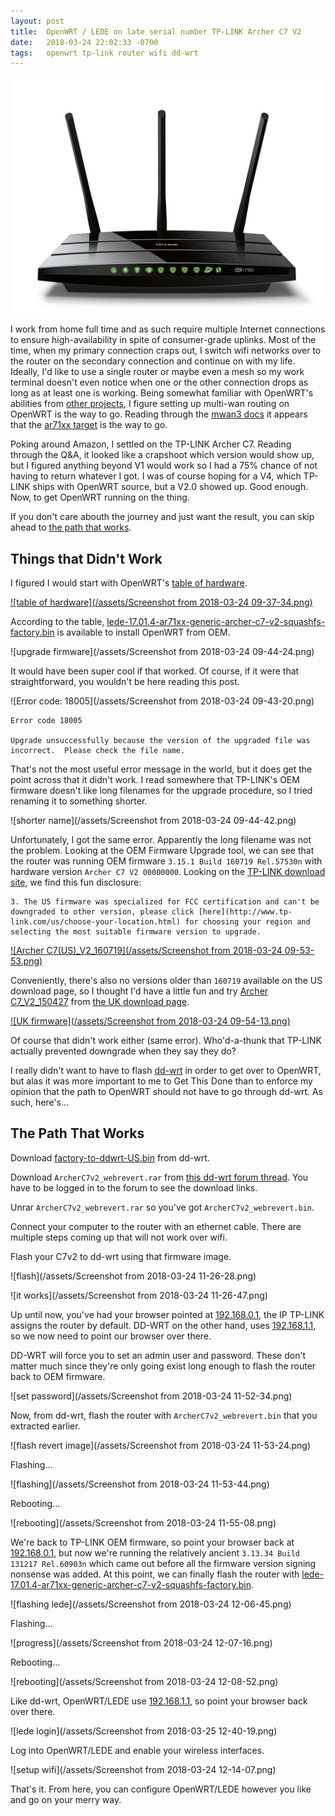 ```yaml
---
layout: post
title:  OpenWRT / LEDE on late serial number TP-LINK Archer C7 V2
date:   2018-03-24 22:02:33 -0700
tags:   openwrt tp-link router wifi dd-wrt
---
```

![Archer C7](/assets/archer-c7.jpg)

I work from home full time and as such require multiple Internet connections to ensure high-availability in spite of consumer-grade uplinks.  Most of the time, when my primary connection craps out, I switch wifi networks over to the router on the secondary connection and continue on with my life.  Ideally, I'd like to use a single router or maybe even a mesh so my work terminal doesn't even notice when one or the other connection drops as long as at least one is working.  Being somewhat familiar with OpenWRT's abilities from [other projects](/openwrt/), I figure setting up multi-wan routing on OpenWRT is the way to go.  Reading through the [mwan3 docs](https://wiki.openwrt.org/doc/howto/mwan3) it appears that the [ar71xx target](https://openwrt.org/docs/targets/ar71xx) is the way to go.  

Poking around Amazon, I settled on the TP-LINK Archer C7.  Reading through the Q&A, it looked like a crapshoot which version would show up, but I figured anything beyond V1 would work so I had a 75% chance of not having to return whatever I got.  I was of course hoping for a V4, which TP-LINK ships with OpenWRT source, but a V2.0 showed up.  Good enough.  Now, to get OpenWRT running on the thing.

If you don't care abouth the journey and just want the result, you can skip ahead to [the path that works](#the-path-that-works).

## Things that Didn't Work

I figured I would start with OpenWRT's [table of hardware](https://openwrt.org/toh/views/toh_fwdownload?dataflt%5BModel*%7E%5D=Archer+C7). 

[![table of hardware](/assets/Screenshot from 2018-03-24 09-37-34.png)](https://openwrt.org/toh/views/toh_fwdownload?dataflt%5BModel*%7E%5D=Archer+C7)

According to the table, [lede-17.01.4-ar71xx-generic-archer-c7-v2-squashfs-factory.bin](http://downloads.lede-project.org/releases/17.01.4/targets/ar71xx/generic/lede-17.01.4-ar71xx-generic-archer-c7-v2-squashfs-factory.bin) is available to install OpenWRT from OEM.  

![upgrade firmware](/assets/Screenshot from 2018-03-24 09-44-24.png)

It would have been super cool if that worked.  Of course, if it were that straightforward, you wouldn't be here reading this post.

![Error code: 18005](/assets/Screenshot from 2018-03-24 09-43-20.png)

```
Error code 18005

Upgrade unsuccessfully because the version of the upgraded file was incorrect.  Please check the file name.
```

That's not the most useful error message in the world, but it does get the point across that it didn't work.  I read somewhere that TP-LINK's OEM firmware doesn't like long filenames for the upgrade procedure, so I tried renaming it to something shorter.

![shorter name](/assets/Screenshot from 2018-03-24 09-44-42.png)

Unfortunately, I got the same error.  Apparently the long filename was not the problem.  Looking at the OEM Firmware Upgrade tool, we can see that the router was running OEM firmware `3.15.1 Build 160719 Rel.57530n` with hardware version `Archer C7 V2 00000000`.  Looking on the [TP-LINK download site](https://www.tp-link.com/us/download/Archer-C7_V2.html#Firmware), we find this fun disclosure:


```
3. The US firmware was specialized for FCC certification and can't be downgraded to other version, please click [here](http://www.tp-link.com/us/choose-your-location.html) for choosing your region and selecting the most suitable firmware version to upgrade.
```

[![Archer C7(US)_V2_160719](/assets/Screenshot from 2018-03-24 09-53-53.png)](https://www.tp-link.com/us/download/Archer-C7_V2.html#Firmware)

Conveniently, there's also no versions older than `160719` available on the US download page, so I thought I'd have a little fun and try [Archer C7_V2_150427](https://static.tp-link.com/res/down/soft/Archer_C7_v2_150427.zip) from [the UK download page](https://www.tp-link.com/uk/download/Archer-C7_V2.html#Firmware).

[![UK firmware](/assets/Screenshot from 2018-03-24 09-54-13.png)](https://www.tp-link.com/uk/download/Archer-C7_V2.html#Firmware)

Of course that didn't work either (same error).  Who'd-a-thunk that TP-LINK actually prevented downgrade when they say they do?

I really didn't want to have to flash [dd-wrt](https://www.dd-wrt.com) in order to get over to OpenWRT, but alas it was more important to me to Get This Done than to enforce my opinion that the path to OpenWRT should not have to go through dd-wrt.  As such, here's...

## The Path That Works

Download [factory-to-ddwrt-US.bin](http://download1.dd-wrt.com/dd-wrtv2/downloads/betas/2015/12-24-2015-r28598/tplink_archer-c7-v2/factory-to-ddwrt-US.bin) from dd-wrt.

Download `ArcherC7v2_webrevert.rar` from [this dd-wrt forum thread](https://www.dd-wrt.com/phpBB2/viewtopic.php?p=936939#936939).  You have to be logged in to the forum to see the download links.

Unrar `ArcherC7v2_webrevert.rar` so you've got `ArcherC7v2_webrevert.bin`.

Connect your computer to the router with an ethernet cable.  There are multiple steps coming up that will not work over wifi.

Flash your C7v2 to dd-wrt using that firmware image.

![flash](/assets/Screenshot from 2018-03-24 11-26-28.png)

![it works](/assets/Screenshot from 2018-03-24 11-26-47.png)

Up until now, you've had your browser pointed at [192.168.0.1](http://192.168.0.1), the IP TP-LINK assigns the router by default.  DD-WRT on the other hand, uses [192.168.1.1](http://192.168.1.1), so we now need to point our browser over there.

DD-WRT will force you to set an admin user and password.  These don't matter much since they're only going exist long enough to flash the router back to OEM firmware.

![set password](/assets/Screenshot from 2018-03-24 11-52-34.png)

Now, from dd-wrt, flash the router with `ArcherC7v2_webrevert.bin` that you extracted earlier.

![flash revert image](/assets/Screenshot from 2018-03-24 11-53-24.png)

Flashing...

![flashing](/assets/Screenshot from 2018-03-24 11-53-44.png)

Rebooting...

![rebooting](/assets/Screenshot from 2018-03-24 11-55-08.png)

We're back to TP-LINK OEM firmware, so point your browser back at [192.168.0.1](http://192.168.0.1), but now we're running the relatively ancient `3.13.34 Build 131217 Rel.60903n` which came out before all the firmware version signing nonsense was added.  At this point, we can finally flash the router with [lede-17.01.4-ar71xx-generic-archer-c7-v2-squashfs-factory.bin](http://downloads.lede-project.org/releases/17.01.4/targets/ar71xx/generic/lede-17.01.4-ar71xx-generic-archer-c7-v2-squashfs-factory.bin).

![flashing lede](/assets/Screenshot from 2018-03-24 12-06-45.png)

Flashing...

![progress](/assets/Screenshot from 2018-03-24 12-07-16.png) 

Rebooting...

![rebooting](/assets/Screenshot from 2018-03-24 12-08-52.png) 

Like dd-wrt, OpenWRT/LEDE use [192.168.1.1](http://192.168.1.1), so point your browser back over there.

![lede login](/assets/Screenshot from 2018-03-25 12-40-19.png) 

Log into OpenWRT/LEDE and enable your wireless interfaces.

![setup wifi](/assets/Screenshot from 2018-03-24 12-14-07.png)

That's it.  From here, you can configure OpenWRT/LEDE however you like and go on your merry way.

